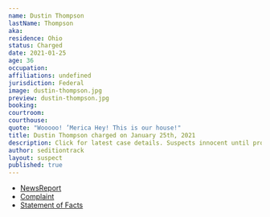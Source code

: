 ```yaml
---
name: Dustin Thompson
lastName: Thompson
aka: 
residence: Ohio
status: Charged
date: 2021-01-25
age: 36
occupation: 
affiliations: undefined
jurisdiction: Federal
image: dustin-thompson.jpg
preview: dustin-thompson.jpg
booking: 
courtroom: 
courthouse: 
quote: "Wooooo! ’Merica Hey! This is our house!"
title: Dustin Thompson charged on January 25th, 2021
description: Click for latest case details. Suspects innocent until proven guilty.
author: seditiontrack
layout: suspect
published: true
---
```

- [NewsReport](https://www.fox19.com/2021/01/26/fbi-more-ohioans-charged-violent-us-capitol-protest/)
- [Complaint](https://www.justice.gov/opa/page/file/1361301/download)
- [Statement of Facts](https://www.justice.gov/opa/page/file/1361301/download)

